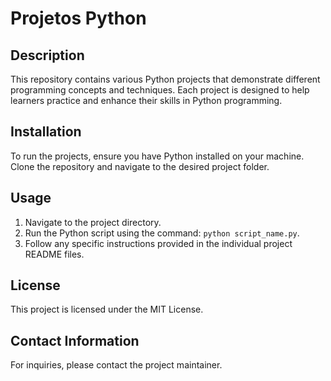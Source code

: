 # Projetos Python

## Description
This repository contains various Python projects that demonstrate different programming concepts and techniques. Each project is designed to help learners practice and enhance their skills in Python programming.

## Installation
To run the projects, ensure you have Python installed on your machine. Clone the repository and navigate to the desired project folder.

## Usage
1. Navigate to the project directory.
2. Run the Python script using the command: `python script_name.py`.
3. Follow any specific instructions provided in the individual project README files.

## License
This project is licensed under the MIT License.

## Contact Information
For inquiries, please contact the project maintainer.
